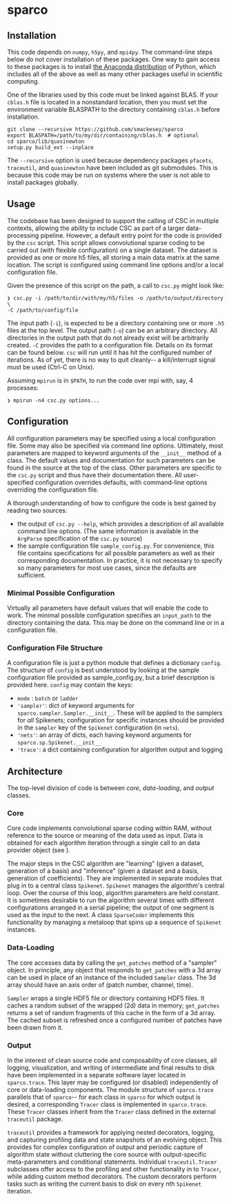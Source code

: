 # sparco

## Installation

This code depends on `numpy`, `h5py`, and `mpi4py`. The command-line steps below do not cover installation of these packages. One way to gain access to these packages is to install [the Anaconda distribution](http://continuum.io/downloads) of Python, which includes all of the above as well as many other packages useful in scientific computing.

One of the libraries used by this code must be linked against BLAS. If your `cblas.h` file is located in a nonstandard location, then you must set the environment variable BLASPATH to the directory containing `cblas.h` before installation.

    git clone --recursive https://github.com/smackesey/sparco
    export BLASPATH=/path/to/my/dir/containing/cblas.h  # optional
    cd sparco/lib/quasinewton
    setup.py build_ext --inplace

The `--recursive` option is used because dependency packages `pfacets`, `traceutil`, and `quasinewton` have been included as git submodules. This is because this code may be run on systems where the user is not able to install packages globally.

## Usage

The codebase has been designed to support the calling of CSC in multiple contexts, allowing the ability to include CSC as part of a larger data-processing pipeline. However, a default entry point for the code is provided by the `csc` script. This script allows convolutional sparse coding to be carried out (with flexible configuration) on a single dataset. The dataset is provided as one or more h5 files, all storing a main data matrix at the same location. The script is configured using command line options and/or a local configuration file.

Given the presence of this script on the path, a call to `csc.py` might look like:

    ❯ csc.py -i /path/to/dir/with/my/h5/files -o /path/to/output/directory \
    -C /path/to/config/file

The input path (`-i`), is expected to be a directory containing one or more `.h5` files at the top level. The output path (`-o`) can be an arbitrary directory. All directories in the output path that do not already exist will be arbitrarily created. `-C` provides the path to a configuration file. Details on its format can be found below. `csc` will run until it has hit the configured number of iterations. As of yet, there is no way to quit cleanly-- a kill/interrupt signal must be used (Ctrl-C on Unix).

Assuming `mpirun` is in `$PATH`, to run the code over mpi with, say, 4 processes:

    ❯ mpirun -n4 csc.py options...

## Configuration

All configuration parameters may be specified using a local configuration file. Some may also be specified via command line options. Ultimately, most parameters are mapped to keyword arguments of the `__init__` method of a class. The default values and documentation for such parameters can be found in the source at the top of the class. Other parameters are specific to the `csc.py` script and thus have their documentation there.  All user-specified configuration overrides defaults, with command-line options overriding the configuration file.

A thorough understanding of how to configure the code is best gained by reading two sources:

- the output of `csc.py --help`, which provides a description of all available command line options. (The same information is available in the `ArgParse` specification of the `csc.py` source)
- the sample configuration file `sample_config.py`. For convenience, this file contains specifications for all possible parameters as well as their corresponding documentation. In practice, it is not necessary to specify so many parameters for most use cases, since the defaults are sufficient.

### Minimal Possible Configuration

Virtually all parameters have default values that will enable the code to work. The minimal possible configuration specifies an `input_path` to the directory containing the data. This may be done on the command line or in a configuration file.

### Configuration File Structure

A configuration file is just a python module that defines a dictionary `config`. The structure of `config` is best understood by looking at the sample configuration file provided as sample_config.py, but a brief description is provided here. `config` may contain the keys:

- `mode` : `batch` or `ladder`
- `'sampler'`: dict of keyword arguments for `sparco.sampler.Sampler.__init__`. These will be applied to the samplers for *all* Spikenets; configuration for specific instances should be provided in the `sampler` key of the `Spikenet` configuration (in `nets`).
- `'nets'`: an array of dicts, each having keyword arguments for `sparco.sp.Spikenet.__init__`
- `'trace'`: a dict containing configuration for algorithm output and logging

## Architecture

The top-level division of code is between *core*, *data-loading*, and *output* classes.

### Core

Core code implements convolutional sparse coding within RAM, without reference to the source or meaning of the data used as input. Data is obtained for each algorithm iteration through a single call to an data provider object (see [](#data-loading)).

The major steps in the CSC algorithm are "learning" (given a dataset, generation of a basis) and "inference" (given a dataset and a basis, generation of coefficients). They are implemented in separate modules that plug in to a central class `Spikenet`. `Spikenet` manages the algorithm's central loop. Over the course of this loop, algorithm parameters are held constant. It is sometimes desirable to run the algorithm several times with different configurations arranged in a serial pipeline; the output of one segment is used as the input to the next. A class `SparseCoder` implements this functionality by managing a metaloop that spins up a sequence of `Spikenet` instances.

### Data-Loading

The core accesses data by calling the `get_patches` method of a "sampler" object. In principle, any object that responds to `get_patches` with a 3d array can be used in place of an instance of the included `Sampler` class. The 3d array should have an axis order of (patch number, channel, time).

`Sampler` wraps a single HDF5 file or directory containing HDF5 files. It caches a random subset of the wrapped (2d) data in memory; `get_patches` returns a set of random fragments of this cache in the form of a 3d array. The cached subset is refreshed once a configured number of patches have been drawn from it.

### Output

In the interest of clean source code and composability of core classes, all logging, visualization, and writing of intermediate and final results to disk have been implemented in a separate software layer located in `sparco.trace`. This layer may be configured (or disabled) independently of core or data-loading components. The module structure of `sparco.trace` parallels that of `sparco`-- for each class in `sparco` for which output is desired, a corresponding `Tracer` class is implemented in `sparco.trace`. These `Tracer` classes inherit from the `Tracer` class defined in the external `traceutil` package.

`traceutil` provides a framework for applying nested decorators, logging, and capturing profiling data and state snapshots of an evolving object. This provides for complex configuration of output and periodic capture of algorithm state without cluttering the core source with output-specific meta-parameters and conditional statements. Individual `traceutil.Tracer` subclasses offer access to the profiling and other functionality in to `Tracer`, while adding custom method decorators. The custom decorators perform tasks such as writing the current basis to disk on every nth `Spikenet` iteration.
